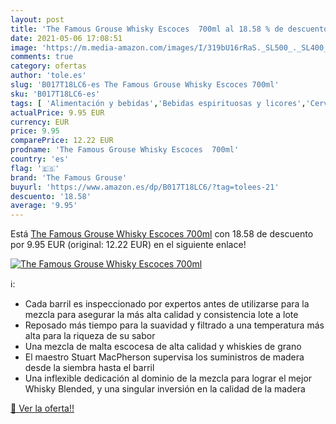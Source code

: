 ```yaml
---
layout: post
title: 'The Famous Grouse Whisky Escoces  700ml al 18.58 % de descuento'
date: 2021-05-06 17:08:51
image: 'https://m.media-amazon.com/images/I/319bU16rRaS._SL500_._SL400_.jpg'
comments: true
category: ofertas
author: 'tole.es'
slug: 'B017T18LC6-es The Famous Grouse Whisky Escoces 700ml'
sku: 'B017T18LC6-es'
tags: [ 'Alimentación y bebidas','Bebidas espirituosas y licores','Cervezas, vinos y licores','Whisky','the famous grouse','whisky', ]
actualPrice: 9.95 EUR
currency: EUR
price: 9.95
comparePrice: 12.22 EUR
prodname: 'The Famous Grouse Whisky Escoces  700ml'
country: 'es'
flag: '🇪🇸'
brand: 'The Famous Grouse'
buyurl: 'https://www.amazon.es/dp/B017T18LC6/?tag=tolees-21'
descuento: '18.58'
average: '9.95'
---
```


Está [The Famous Grouse Whisky Escoces  700ml](https://www.amazon.es/dp/B017T18LC6/?tag=tolees-21) con 18.58 de descuento por 9.95 EUR (original: 12.22 EUR) en el siguiente enlace!

[![The Famous Grouse Whisky Escoces  700ml](https://m.media-amazon.com/images/I/319bU16rRaS._SL500_._SL400_.jpg)](https://www.amazon.es/dp/B017T18LC6/?tag=tolees-21)

ℹ️:

- Cada barril es inspeccionado por expertos antes de utilizarse para la mezcla para asegurar la más alta calidad y consistencia lote a lote
- Reposado más tiempo para la suavidad y filtrado a una temperatura más alta para la riqueza de su sabor
- Una mezcla de malta escocesa de alta calidad y whiskies de grano
- El maestro Stuart MacPherson supervisa los suministros de madera desde la siembra hasta el barril
- Una inflexible dedicación al dominio de la mezcla para lograr el mejor Whisky Blended, y una singular inversión en la calidad de la madera

[🛒 Ver la oferta!!](https://www.amazon.es/dp/B017T18LC6/?tag=tolees-21)
